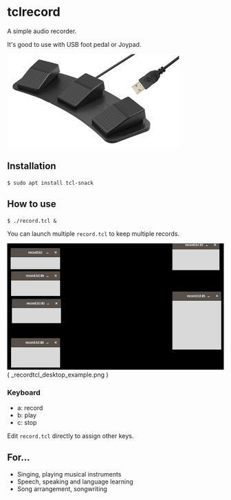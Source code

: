 # tclrecord

A simple audio recorder.

It's good to use with USB foot pedal or Joypad.

![](_footpedal.jpg)

## Installation
    
    $ sudo apt install tcl-snack

## How to use

    $ ./record.tcl &

You can launch multiple `record.tcl` to keep multiple records.

![](_recordtcl_desktop_example.png)  
( _recordtcl_desktop_example.png )

### Keyboard

- a: record
- b: play
- c: stop

Edit `record.tcl` directly to assign other keys.

## For...

- Singing, playing musical instruments
- Speech, speaking and language learning
- Song arrangement, songwriting
